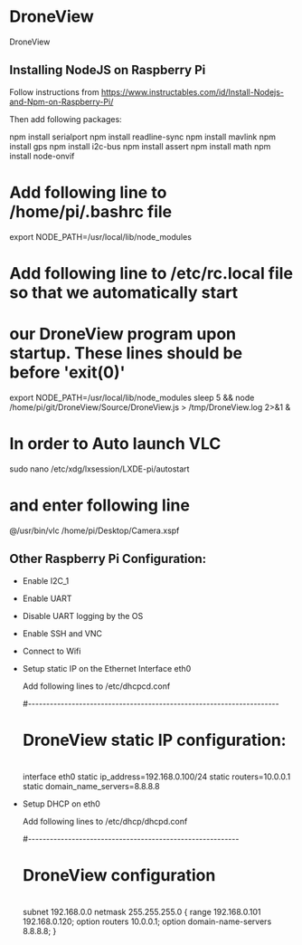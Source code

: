 # DroneView
DroneView

Installing NodeJS on Raspberry Pi
----------------------------------
Follow instructions from https://www.instructables.com/id/Install-Nodejs-and-Npm-on-Raspberry-Pi/

Then add following packages:

npm install serialport
npm install readline-sync
npm install mavlink
npm install gps
npm install i2c-bus
npm install assert
npm install math
npm install node-onvif

# Add following line to /home/pi/.bashrc file
export NODE_PATH=/usr/local/lib/node_modules

# Add following line to /etc/rc.local file so that we automatically start
# our DroneView program upon startup. These lines should be before 'exit(0)'
export NODE_PATH=/usr/local/lib/node_modules
sleep 5 && node /home/pi/git/DroneView/Source/DroneView.js > /tmp/DroneView.log 2>&1 &

# In order to Auto launch VLC
  sudo nano /etc/xdg/lxsession/LXDE-pi/autostart
# and enter following line   
  @/usr/bin/vlc /home/pi/Desktop/Camera.xspf

Other Raspberry Pi Configuration:
---------------------------------
- Enable I2C_1
- Enable UART
- Disable UART logging by the OS
- Enable SSH and VNC
- Connect to Wifi
- Setup static IP on the Ethernet Interface eth0

  Add following lines to /etc/dhcpcd.conf

    #---------------------------------------------------------------------
    # DroneView static IP configuration:
    #

    interface eth0
    static ip_address=192.168.0.100/24
    static routers=10.0.0.1
    static domain_name_servers=8.8.8.8

- Setup DHCP on eth0

  Add following lines to /etc/dhcp/dhcpd.conf

    #----------------------------------------------------------
    # DroneView configuration
    #

    subnet 192.168.0.0 netmask 255.255.255.0 {
       range 192.168.0.101 192.168.0.120;
       option routers 10.0.0.1;
       option domain-name-servers 8.8.8.8;
    }
